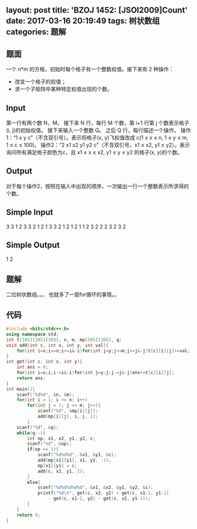 layout: post
title: 'BZOJ 1452: [JSOI2009]Count'
date: 2017-03-16 20:19:49
tags: 树状数组
categories: 题解
---
题面
-------------
一个 n\*m 的方格，初始时每个格子有一个整数权值。接下来有 2 种操作：
- 改变一个格子的权值；
- 求一个子矩阵中某种特定权值出现的个数。

Input
-------------
第一行有两个数 N，M。
接下来 N 行，每行 M 个数，第 i+1 行第 j 个数表示格子(i, j)的初始权值。
接下来输入一个整数 Q。
之后 Q 行，每行描述一个操作。
操作1：“1 x y c”（不含双引号）。表示将格子(x, y)飞权值改成 c(1 ≤ x ≤ n, 1 ≤ y ≤ m, 1 ≤ c ≤ 100)。
操作2：“2 x1 x2 y1 y2 c”（不含双引号，x1 ≤ x2, y1 ≤ y2）。表示询问所有满足格子颜色为c，且 x1 ≤ x ≤ x2, y1 ≤ y ≤ y2 的格子(x, y)的个数。

Output
-------------
对于每个操作2，按照在输入中出现的顺序，一次输出一行一个整数表示所求得的个数。


Simple Input
-------------
3 3
1 2 3
3 2 1
2 1 3
3
2 1 2 1 2 1
1 2 3 2
2 2 3 2 3 2

Simple Output
-------------
1
2

题解
-------------
二位树状数组。。。
也就多了一层for循环的事情。。

代码
-------------
```cpp
#include <bits/stdc++.h>
using namespace std;
int t[105][305][305], n, m, mp[305][305], q;
void add(int c, int x, int y, int val){
	for(int i=x;i<=n;i+=i&-i)for(int j=y;j<=m;j+=j&-j)t[c][i][j]+=val;
}
int get(int c, int x, int y){
	int ans = 0;
	for(int i=x;i;i-=i&-i)for(int j=y;j;j-=j&-j)ans+=t[c][i][j];
	return ans;
}
int main(){
	scanf("%d%d", &n, &m);
	for(int i = 1; i <= n; i++)
		for(int j = 1; j <= m; j++){
			scanf("%d", &mp[i][j]);
			add(mp[i][j], i, j, 1);
		}
	scanf("%d", &q);
	while(q--){
		int op, x1, x2, y1, y2, c;
		scanf("%d", &op);
		if(op == 1){
			scanf("%d%d%d", &x1, &y1, &c);
			add(mp[x1][y1], x1, y1, -1);
			mp[x1][y1] = c;
			add(c, x1, y1, 1);
		}
		else{
			scanf("%d%d%d%d%d", &x1, &x2, &y1, &y2, &c);
			printf("%d\n", get(c, x2, y2) + get(c, x1-1, y1-1)
				- get(c, x1-1, y2) - get(c, x2, y1-1));
		}
	}
	return 0;
}
```